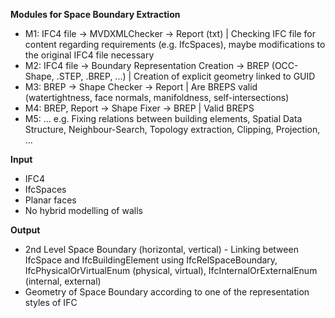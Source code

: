 **Modules for Space Boundary Extraction**
- M1: IFC4 file &rightarrow; MVDXMLChecker &rightarrow; Report (txt) | Checking IFC file for content regarding requirements (e.g. IfcSpaces), maybe modifications to the original IFC4 file necessary
- M2: IFC4 file &rightarrow; Boundary Representation Creation &rightarrow; BREP (OCC-Shape, .STEP, .BREP, ...) | Creation of explicit geometry linked to GUID
- M3: BREP &rightarrow; Shape Checker &rightarrow; Report | Are BREPS valid (watertightness, face  normals, manifoldness, self-intersections)
- M4: BREP, Report &rightarrow; Shape Fixer &rightarrow; BREP | Valid BREPS 
- M5: ... e.g. Fixing relations between building elements, Spatial Data Structure, Neighbour-Search, Topology extraction, Clipping, Projection, ...

**Input**
- IFC4
- IfcSpaces
- Planar faces
- No hybrid modelling of walls

**Output**
- 2nd Level Space Boundary (horizontal, vertical) - Linking between IfcSpace and IfcBuildingElement using IfcRelSpaceBoundary, IfcPhysicalOrVirtualEnum (physical, virtual), IfcInternalOrExternalEnum (internal, external)
- Geometry of Space Boundary according to one of the representation styles of IFC

